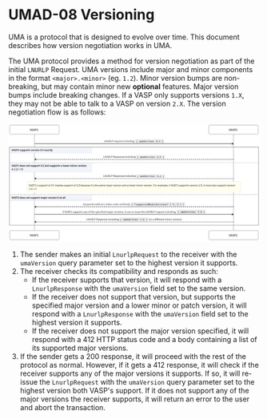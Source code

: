 # UMAD-08 Versioning

UMA is a protocol that is designed to evolve over time. This document describes how version negotiation works in UMA.

The UMA protocol provides a method for version negotiation as part of the initial `LNURLP` Request. UMA versions
include major and minor components in the format `<major>.<minor>` (eg. `1.2`). Minor version bumps are
non-breaking, but may contain minor new **optional** features. Major version bumps include breaking changes. If a VASP
only supports versions `1.X`, they may not be able to talk to a VASP on version `2.X`. The version negotiation flow is
as follows:

![UMA Version Negotiation](/images/uma_version_negotiation.png)

1. The sender makes an initial `LnurlpRequest` to the receiver with the `umaVersion` query parameter set to the
   highest version it supports.
2. The receiver checks its compatibility and responds as such:
    - If the receiver supports that version, it will respond with a `LnurlpResponse` with the `umaVersion` field set
       to the same version.
    - If the receiver does not support that version, but supports the specified major version and a
       lower minor or patch version, it will respond with a `LnurlpResponse` with the `umaVersion` field set to the
       highest version it supports.
    - If the receiver does not support the major version specified, it will respond with a 412 HTTP status code and
       a body containing a list of its supported major versions.
3. If the sender gets a 200 response, it will proceed with the rest of the protocol as normal. However, if it gets a
   412 response, it will check if the receiver supports any of the major versions it supports. If so, it will re-issue
   the `LnurlpRequest` with the `umaVersion` query parameter set to the highest version both VASP's support. If it
   does not support any of the major versions the receiver supports, it will return an error to the user and abort the
   transaction.
